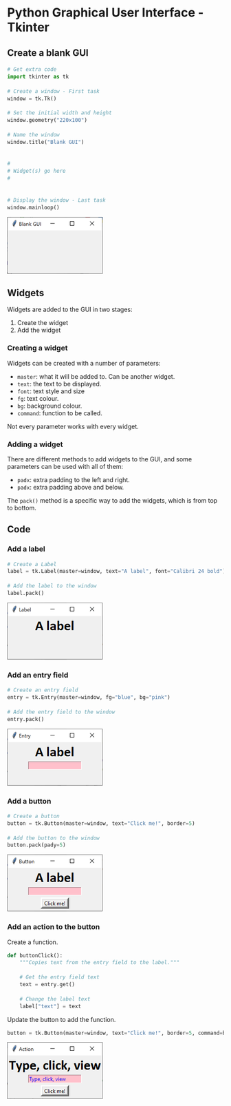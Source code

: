 # Python Graphical User Interface - Tkinter


## Create a blank GUI

``` python
# Get extra code
import tkinter as tk

# Create a window - First task
window = tk.Tk()

# Set the initial width and height
window.geometry("220x100")

# Name the window
window.title("Blank GUI")


#
# Widget(s) go here
#


# Display the window - Last task
window.mainloop()
```

![Blank GUI](assets/pack1.png "Blank GUI")


## Widgets

Widgets are added to the GUI in two stages:

1. Create the widget
2. Add the widget


### Creating a widget

Widgets can be created with a number of parameters:

* `master`: what it will be added to.  Can be another widget.
* `text`: the text to be displayed.
* `font`: text style and size
* `fg`: text colour.
* `bg`: background colour.
* `command`: function to be called.

Not every parameter works with every widget.


### Adding a widget

There are different methods to add widgets to the GUI, and some parameters can be used with all of them:

* `padx`: extra padding to the left and right.
* `padx`: extra padding above and below.

The `pack()` method is a specific way to add the widgets, which is from top to bottom.


## Code

### Add a label

``` python
# Create a Label
label = tk.Label(master=window, text="A label", font="Calibri 24 bold")

# Add the label to the window
label.pack()
```

![Label added](assets/pack2.png "GUI with a label")


### Add an entry field

``` python
# Create an entry field
entry = tk.Entry(master=window, fg="blue", bg="pink")

# Add the entry field to the window 
entry.pack()
```

![Entry field added](assets/pack3.png "GUI with entry field")


### Add a button

``` python
# Create a button
button = tk.Button(master=window, text="Click me!", border=5)

# Add the button to the window 
button.pack(pady=5)
```

![Button added](assets/pack4.png "GUI with a button")


### Add an action to the button

Create a function.

``` python
def buttonClick():
    """Copies text from the entry field to the label."""
    
    # Get the entry field text
    text = entry.get()
    
    # Change the label text
    label["text"] = text
```

Update the button to add the function.

``` python
button = tk.Button(master=window, text="Click me!", border=5, command=buttonClick)
```

![App running](assets/pack5.png "GUI with an action")

